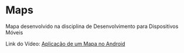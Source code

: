# Maps
Mapa desenvolvido na disciplina de Desenvolvimento para Dispositivos Móveis

Link do Vídeo:
[Aplicação de um Mapa no Android](https://youtu.be/wv33gb5elII)
